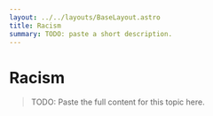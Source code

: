 ```yaml
---
layout: ../../layouts/BaseLayout.astro
title: Racism
summary: TODO: paste a short description.
---
```


# Racism

> TODO: Paste the full content for this topic here.
